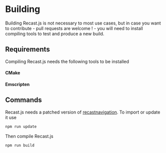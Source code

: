 # Building

Building Recast.js is not necessary to most use cases, but in case you want to contribute - pull requests are welcome ! - you will need to install compiling tools to test and produce a new build.

## Requirements

Compiling Recast.js needs the following tools to be installed

#### CMake

#### Emscripten

## Commands

Recast.js needs a patched version of [recastnavigation](https://github.com/recastnavigation/recastnavigation). To import or update it use

```bash
npm run update
```

Then compile Recast.js

```bash
npm run build
```



